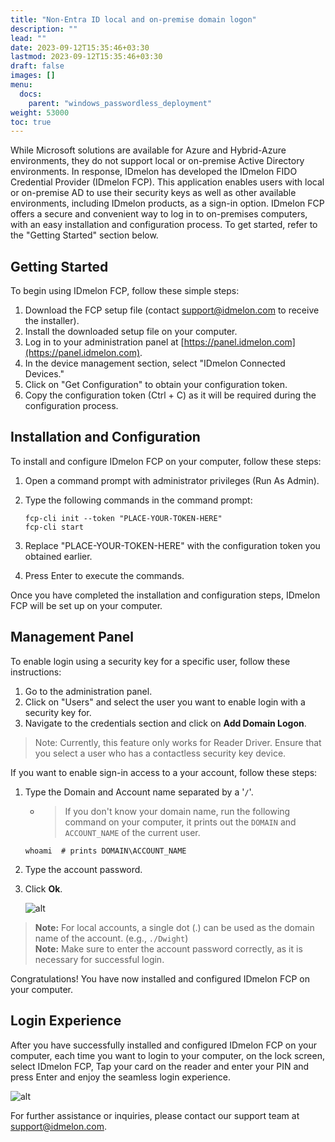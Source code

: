 ```yaml
---
title: "Non-Entra ID local and on-premise domain logon"
description: ""
lead: ""
date: 2023-09-12T15:35:46+03:30
lastmod: 2023-09-12T15:35:46+03:30
draft: false
images: []
menu:
  docs:
    parent: "windows_passwordless_deployment"
weight: 53000
toc: true
---
```


While Microsoft solutions are available for Azure and Hybrid-Azure environments, they do not support local or on-premise Active Directory environments. In response, IDmelon has developed the IDmelon FIDO Credential Provider (IDmelon FCP). This application enables users with local or on-premise AD to use their security keys as well as other available environments, including IDmelon products, as a sign-in option. IDmelon FCP offers a secure and convenient way to log in to on-premises computers, with an easy installation and configuration process. To get started, refer to the "Getting Started" section below.  

## Getting Started  

To begin using IDmelon FCP, follow these simple steps:  

1. Download the FCP setup file (contact support@idmelon.com to receive the installer).  
2. Install the downloaded setup file on your computer.  
3. Log in to your administration panel at [https://panel.idmelon.com](https://panel.idmelon.com).  
4. In the device management section, select "IDmelon Connected Devices."  
5. Click on "Get Configuration" to obtain your configuration token.  
6. Copy the configuration token (Ctrl + C) as it will be required during the configuration process.  

## Installation and Configuration  

To install and configure IDmelon FCP on your computer, follow these steps:  

1. Open a command prompt with administrator privileges (Run As Admin).  
2. Type the following commands in the command prompt:  

    ```commandline
    fcp-cli init --token "PLACE-YOUR-TOKEN-HERE"
    fcp-cli start
    ```

3. Replace "PLACE-YOUR-TOKEN-HERE" with the configuration token you obtained earlier.  
4. Press Enter to execute the commands.  

Once you have completed the installation and configuration steps, IDmelon FCP will be set up on your computer.  

## Management Panel  

To enable login using a security key for a specific user, follow these instructions:  

1. Go to the administration panel.  
2. Click on "Users" and select the user you want to enable login with a security key for.  
3. Navigate to the credentials section and click on **Add Domain Logon**.  

> Note: Currently, this feature only works for Reader Driver. Ensure that you select a user who has a contactless security key device.  

If you want to enable sign-in access to a your account, follow these steps:  

1. Type the Domain and Account name separated by a '`/`'.  

    - > If you don't know your domain name, run the following command on your computer, it prints out the `DOMAIN` and `ACCOUNT_NAME` of the current user.

    ```commandLine
    whoami  # prints DOMAIN\ACCOUNT_NAME
    ```

2. Type the account password.  
3. Click **Ok**.  

    ![alt](/images/vendor/DirectoryServicesIntegration/FCP/domain-user-pass.png)  

> **Note:** For local accounts, a single dot (.) can be used as the domain name of the account. (e.g., `./Dwight`)  
> **Note:** Make sure to enter the account password correctly, as it is necessary for successful login.

Congratulations! You have now installed and configured IDmelon FCP on your computer.  

## Login Experience  

After you have successfully installed and configured IDmelon FCP on your computer, each time you want to login to your computer, on the lock screen, select IDmelon FCP, Tap your card on the reader and enter your PIN and press Enter and enjoy the seamless login experience.  

![alt](/images/vendor/DirectoryServicesIntegration/FCP/fcp-login.png)  

For further assistance or inquiries, please contact our support team at support@idmelon.com.  
